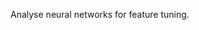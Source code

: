 [comment]: <>  (- Something about what this package is)
[comment]: <>  (- Something about the license)
[comment]: <>  (- Some links to the GitHub page, and the PyPi page)
Analyse neural networks for feature tuning.